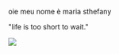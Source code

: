 oie 
meu nome è maria sthefany 

"life is too short to wait."

![](https://media.tenor.com/hvcosqY8awgAAAAM/milk-and-mocha-milk-and-mocha-bear.gif)


